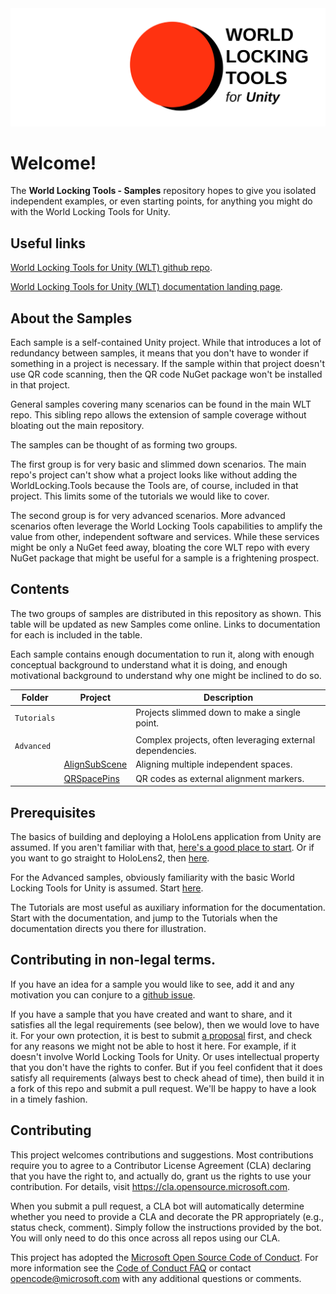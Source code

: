 <img src="DocGen/Images/WorldLockingTools.svg">

# Welcome!

The **World Locking Tools - Samples** repository hopes to give you isolated independent examples, or even starting points, for anything you might do with the World Locking Tools for Unity.

## Useful links

[World Locking Tools for Unity (WLT) github repo](https://github.com/microsoft/MixedReality-WorldLockingTools-Unity).

[World Locking Tools for Unity (WLT) documentation landing page](https://microsoft.github.io/MixedReality-WorldLockingTools-Unity/README.html).

## About the Samples

Each sample is a self-contained Unity project. While that introduces a lot of redundancy between samples, it means that you don't have to wonder if something in a project is necessary. If the sample within that project doesn't use QR code scanning, then the QR code NuGet package won't be installed in that project.

General samples covering many scenarios can be found in the main WLT repo. This sibling repo allows the extension of sample coverage without bloating out the main repository. 

The samples can be thought of as forming two groups.

The first group is for very basic and slimmed down scenarios. The main repo's project can't show what a project looks like without adding the WorldLocking.Tools because the Tools are, of course, included in that project. This limits some of the tutorials we would like to cover.

The second group is for very advanced scenarios. More advanced scenarios often leverage the World Locking Tools capabilities to amplify the value from other, independent software and services. While these services might be only a NuGet feed away, bloating the core WLT repo with every NuGet package that might be useful for a sample is a frightening prospect.

## Contents

The two groups of samples are distributed in this repository as shown. This table will be updated as new Samples come online. Links to documentation for each is included in the table.

Each sample contains enough documentation to run it, along with enough conceptual background to understand what it is doing, and enough motivational background to understand why one might be inclined to do so. 

| Folder     | Project       | Description                                               |
|------------|---------------|-----------------------------------------------------------|
| `Tutorials`|               | Projects slimmed down to make a single point.             |
|            |               |                                                           |
| `Advanced` |               | Complex projects, often leveraging external dependencies. |
|            | [AlignSubScene](DocGen/Documentation/Advanced/AlignSubScene/AlignSubScene.md) | Aligning multiple independent spaces.                    |
|            | [QRSpacePins](DocGen/Documentation/Advanced/QRSpacePins/QRSpacePins.md)   | QR codes as external alignment markers.                  |

## Prerequisites

The basics of building and deploying a HoloLens application from Unity are assumed. If you aren't familiar with that, [here's a good place to start](https://docs.microsoft.com/en-us/windows/mixed-reality/holograms-101). Or if you want to go straight to HoloLens2, then [here](https://docs.microsoft.com/en-us/windows/mixed-reality/mrlearning-base).

For the Advanced samples, obviously familiarity with the basic World Locking Tools for Unity is assumed. Start [here](https://microsoft.github.io/MixedReality-WorldLockingTools-Unity/DocGen/Documentation/GettingStartedWithWorldLocking.html).

The Tutorials are most useful as auxiliary information for the documentation. Start with the documentation, and jump to the Tutorials when the documentation directs you there for illustration.

## Contributing in non-legal terms.

If you have an idea for a sample you would like to see, add it and any motivation you can conjure to a [github issue](https://github.com/issues). 

If you have a sample that you have created and want to share, and it satisfies all the legal requirements (see below), then we would love to have it. For your own protection, it is best to submit [a proposal](https://github.com/issues) first, and check for any reasons we might not be able to host it here. For example, if it doesn't involve World Locking Tools for Unity. Or uses intellectual property that you don't have the rights to confer. But if you feel confident that it does satisfy all requirements (always best to check ahead of time), then build it in a fork of this repo and submit a pull request. We'll be happy to have a look in a timely fashion.   

## Contributing

This project welcomes contributions and suggestions.  Most contributions require you to agree to a
Contributor License Agreement (CLA) declaring that you have the right to, and actually do, grant us
the rights to use your contribution. For details, visit https://cla.opensource.microsoft.com.

When you submit a pull request, a CLA bot will automatically determine whether you need to provide
a CLA and decorate the PR appropriately (e.g., status check, comment). Simply follow the instructions
provided by the bot. You will only need to do this once across all repos using our CLA.

This project has adopted the [Microsoft Open Source Code of Conduct](https://opensource.microsoft.com/codeofconduct/).
For more information see the [Code of Conduct FAQ](https://opensource.microsoft.com/codeofconduct/faq/) or
contact [opencode@microsoft.com](mailto:opencode@microsoft.com) with any additional questions or comments.
